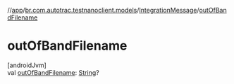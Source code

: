 //[app](../../../index.md)/[br.com.autotrac.testnanoclient.models](../index.md)/[IntegrationMessage](index.md)/[outOfBandFilename](out-of-band-filename.md)

# outOfBandFilename

[androidJvm]\
val [outOfBandFilename](out-of-band-filename.md): [String](https://kotlinlang.org/api/latest/jvm/stdlib/kotlin/-string/index.html)?
